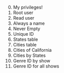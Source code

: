 0. My privileges!
1. Root user
2. Read user
3. Always a name
4. Never Empty
5. Unique ID
6. States table
7. Cities table
8. Cities of California
9. Cities by States
10. Genre ID by show
11. Genre ID for all shows
